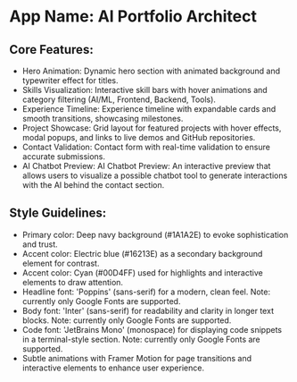 # **App Name**: AI Portfolio Architect

## Core Features:

- Hero Animation: Dynamic hero section with animated background and typewriter effect for titles.
- Skills Visualization: Interactive skill bars with hover animations and category filtering (AI/ML, Frontend, Backend, Tools).
- Experience Timeline: Experience timeline with expandable cards and smooth transitions, showcasing milestones.
- Project Showcase: Grid layout for featured projects with hover effects, modal popups, and links to live demos and GitHub repositories.
- Contact Validation: Contact form with real-time validation to ensure accurate submissions.
- AI Chatbot Preview: AI Chatbot Preview: An interactive preview that allows users to visualize a possible chatbot tool to generate interactions with the AI behind the contact section.

## Style Guidelines:

- Primary color: Deep navy background (#1A1A2E) to evoke sophistication and trust.
- Accent color: Electric blue (#16213E) as a secondary background element for contrast.
- Accent color: Cyan (#00D4FF) used for highlights and interactive elements to draw attention.
- Headline font: 'Poppins' (sans-serif) for a modern, clean feel. Note: currently only Google Fonts are supported.
- Body font: 'Inter' (sans-serif) for readability and clarity in longer text blocks. Note: currently only Google Fonts are supported.
- Code font: 'JetBrains Mono' (monospace) for displaying code snippets in a terminal-style section. Note: currently only Google Fonts are supported.
- Subtle animations with Framer Motion for page transitions and interactive elements to enhance user experience.